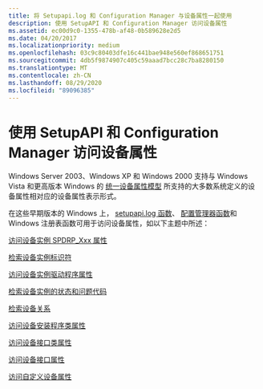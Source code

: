 ```yaml
---
title: 将 Setupapi.log 和 Configuration Manager 与设备属性一起使用
description: 使用 SetupAPI 和 Configuration Manager 访问设备属性
ms.assetid: ec00d9c0-1355-478b-af48-0b589628e2d5
ms.date: 04/20/2017
ms.localizationpriority: medium
ms.openlocfilehash: 03c9c80403dfe16c441bae948e560ef868651751
ms.sourcegitcommit: 4db5f9874907c405c59aaad7bcc28c7ba8280150
ms.translationtype: MT
ms.contentlocale: zh-CN
ms.lasthandoff: 08/29/2020
ms.locfileid: "89096385"
---
```

# <a name="using-setupapi-and-configuration-manager-to-access-device-properties"></a>使用 SetupAPI 和 Configuration Manager 访问设备属性


Windows Server 2003、Windows XP 和 Windows 2000 支持与 Windows Vista 和更高版本 Windows 的 [统一设备属性模型](unified-device-property-model--windows-vista-and-later-.md) 所支持的大多数系统定义的设备属性相对应的设备属性表示形式。

在这些早期版本的 Windows 上， [setupapi.log 函数](setupapi.md)、 [配置管理器函数](/previous-versions/ff549713(v=vs.85))和 Windows 注册表函数可用于访问设备属性，如以下主题中所述：

[访问设备实例 SPDRP_Xxx 属性](accessing-device-instance-spdrp-xxx-properties.md)

[检索设备实例标识符](retrieving-a-device-instance-identifier.md)

[访问设备实例驱动程序属性](accessing-device-driver-properties.md)

[检索设备实例的状态和问题代码](retrieving-the-status-and-problem-code-for-a-device-instance.md)

[检索设备关系](retrieving-device-relations.md)

[访问设备安装程序类属性](accessing-device-setup-class-properties.md)

[访问设备接口类属性](accessing-device-interface-class-properties.md)

[访问设备接口属性](accessing-device-interface-properties--windows-vista-and-later-.md)

[访问自定义设备属性](accessing-custom-device-properties.md)

 

